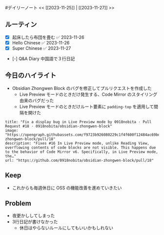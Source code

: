 #デイリーノート
<< [[2023-11-25]] | [[2023-11-27]] >>
## ルーティン
- [x] 起床したら布団を畳む ✅ 2023-11-26
- [x] Hello Chinese ✅ 2023-11-26
- [x] Super Chinese ✅ 2023-11-27
- [-] Q&A Diary 中国語で３行日記
## 今日のハイライト
- Obsidian Zhongwen Block のバグを修正してプルリクエストを作成した
	- Live Preview モードのときだけ発生する、Code Mirror のスタイリング由来のバグだった
	- Live Preview モードのときだけルート要素に `padding-top` を適用して間隔を開けた
```embed
title: "Fix a display bug in Live Preview mode by 0918nobita · Pull Request #18 · 0918nobita/obsidian-zhongwen-block"
image: "https://opengraph.githubassets.com/f9723b926080229c1f4f600f12484ac69bd54d411a17738666678b65c27084c0/0918nobita/obsidian-zhongwen-block/pull/18"
description: "Fixes #16 In Live Preview mode, unlike Reading View, overflowing contents of code blocks are not visible. This happens due to the behavior of Code Mirror v6. Specifically, in Live Preview mode, the…"
url: "https://github.com/0918nobita/obsidian-zhongwen-block/pull/18"
```
## Keep
- これからも毎週休日に OSS の機能改善を進めていきたい
## Problem
- 夜更かししてしまった
- 3行日記が書けなかった
	- 休日はやらないルールにしてもいいかもしれない
